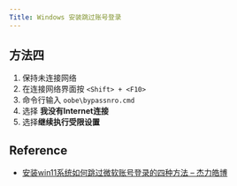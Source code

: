```yaml
---
Title: Windows 安装跳过账号登录
---
```


## 方法四

1. 保持未连接网络
2. 在连接网络界面按 `<Shift> + <F10>`
3. 命令行输入 `oobe\bypassnro.cmd`
4. 选择 **我没有Internet连接**
5. 选择**继续执行受限设置**

## Reference

- [安装win11系统如何跳过微软账号登录的四种方法 – 杰力皓博](https://www.aqwu.net/wp/?p=1523)
